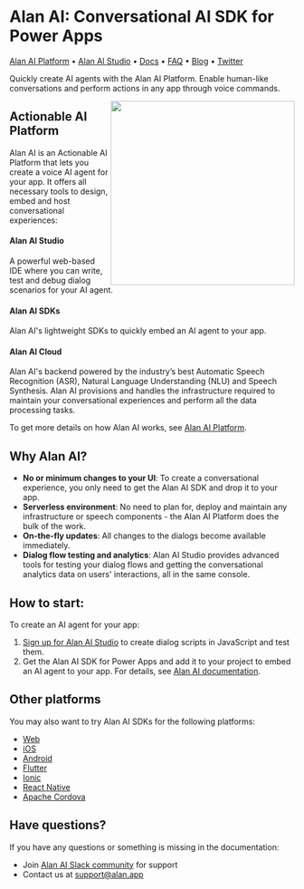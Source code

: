 # Alan AI: Conversational AI SDK for Power Apps

[Alan AI Platform](https://alan.app/) • [Alan AI Studio](https://studio.alan.app/register) • [Docs](https://alan.app/docs) • [FAQ](https://alan.app/docs/usage/additional/faq) •
[Blog](https://alan.app/blog/) • [Twitter](https://twitter.com/alanvoiceai)

Quickly create AI agents with the Alan AI Platform. Enable human-like conversations and perform actions in any app through voice commands.

<img src="https://storage.googleapis.com/alan-public-images/github/tablet-tasks.gif" height="325px" align="right"/>

## Actionable AI Platform

Alan AI is an Actionable AI Platform that lets you create a voice AI agent for your app. It offers all necessary tools to design, embed and host conversational experiences:

#### Alan AI Studio
A powerful web-based IDE where you can write, test and debug dialog scenarios for your AI agent.

#### Alan AI SDKs

Alan AI's lightweight SDKs to quickly embed an AI agent to your app.

#### Alan AI Cloud

Alan AI's backend powered by the industry’s best Automatic Speech Recognition (ASR), Natural Language Understanding (NLU) and Speech Synthesis. Alan AI provisions and handles the infrastructure required to maintain your conversational experiences and perform all the data processing tasks.

To get more details on how Alan AI works, see <a href="https://alan.app/platform" target="_blank">Alan AI Platform</a>.

## Why Alan AI?

* **No or minimum changes to your UI**: To create a conversational experience, you only need to get the Alan AI SDK and drop it to your app.
* **Serverless environment**: No need to plan for, deploy and maintain any infrastructure or speech components - the Alan AI Platform does the bulk of the work.
* **On-the-fly updates**: All changes to the dialogs become available immediately.
* **Dialog flow testing and analytics**: Alan AI Studio provides advanced tools for testing your dialog flows and getting the conversational analytics data on users' interactions, all in the same console.

## How to start:

To create an AI agent for your app:

1. <a href="https://studio.alan.app/register" target="_blank">Sign up for Alan AI Studio</a> to create dialog scripts in JavaScript and test them.
2. Get the Alan AI SDK for Power Apps and add it to your project to embed an AI agent to your app. For details, see <a href="https://alan.app/docs/client-api/pcf/powerapps" target="_blank">Alan AI documentation</a>.

## Other platforms

You may also want to try Alan AI SDKs for the following platforms:

* [Web](https://github.com/alan-ai/alan-sdk-web)
* [iOS](https://github.com/alan-ai/alan-sdk-ios)
* [Android](https://github.com/alan-ai/alan-sdk-android)
* [Flutter](https://github.com/alan-ai/alan-sdk-flutter)
* [Ionic](https://github.com/alan-ai/alan-sdk-ionic)
* [React Native](https://github.com/alan-ai/alan-sdk-reactnative)
* [Apache Cordova](https://github.com/alan-ai/alan-sdk-cordova)


## Have questions?

If you have any questions or something is missing in the documentation:
- Join [Alan AI Slack community](https://app.slack.com/client/TL55N530A) for support
- Contact us at [support@alan.app](mailto:support@alan.app)